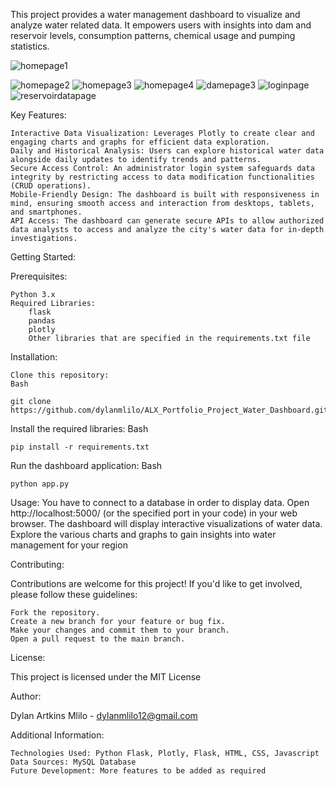 This project provides a water management dashboard to visualize and analyze water related data. It empowers users with insights into dam and reservoir levels, consumption patterns, chemical usage and pumping statistics.

![homepage1](https://github.com/dylanmlilo/ALX_Portfolio_Project_Water_Dashboard/assets/121649259/25e7e56a-5410-4e4a-98de-b20d8a13d07f)

![homepage2](https://github.com/dylanmlilo/ALX_Portfolio_Project_Water_Dashboard/assets/121649259/224f4f50-26a9-4a39-ac71-a5656affc880)
![homepage3](https://github.com/dylanmlilo/ALX_Portfolio_Project_Water_Dashboard/assets/121649259/e8571820-d522-4af6-b2a6-d96f190ed978)
![homepage4](https://github.com/dylanmlilo/ALX_Portfolio_Project_Water_Dashboard/assets/121649259/cac51ed6-52d6-4db7-9c7b-a494e5c5a6ad)
![damepage3](https://github.com/dylanmlilo/ALX_Portfolio_Project_Water_Dashboard/assets/121649259/0279b6a1-25ae-4a1c-98f4-2366255e1fa1)
![loginpage](https://github.com/dylanmlilo/ALX_Portfolio_Project_Water_Dashboard/assets/121649259/9af01045-6a23-429d-863c-1e62259b26b6)
![reservoirdatapage](https://github.com/dylanmlilo/ALX_Portfolio_Project_Water_Dashboard/assets/121649259/603ce5a4-10e9-4b7c-9494-2bfc9a7a2278)


Key Features:

    Interactive Data Visualization: Leverages Plotly to create clear and engaging charts and graphs for efficient data exploration.
    Daily and Historical Analysis: Users can explore historical water data alongside daily updates to identify trends and patterns.
    Secure Access Control: An administrator login system safeguards data integrity by restricting access to data modification functionalities (CRUD operations).
    Mobile-Friendly Design: The dashboard is built with responsiveness in mind, ensuring smooth access and interaction from desktops, tablets, and smartphones.
    API Access: The dashboard can generate secure APIs to allow authorized data analysts to access and analyze the city's water data for in-depth investigations.

Getting Started:

Prerequisites:

    Python 3.x
    Required Libraries:
        flask
        pandas
        plotly
        Other libraries that are specified in the requirements.txt file

Installation:

    Clone this repository: 
    Bash

    git clone https://github.com/dylanmlilo/ALX_Portfolio_Project_Water_Dashboard.git


Install the required libraries:
Bash

    pip install -r requirements.txt

Run the dashboard application:
Bash

    python app.py

Usage:
    You have to connect to a database in order to display data.
    Open http://localhost:5000/ (or the specified port in your code) in your web browser.
    The dashboard will display interactive visualizations of water data.
    Explore the various charts and graphs to gain insights into water management for your region

Contributing:

Contributions are welcome for this project! If you'd like to get involved, please follow these guidelines:

    Fork the repository.
    Create a new branch for your feature or bug fix.
    Make your changes and commit them to your branch.
    Open a pull request to the main branch.

License:

This project is licensed under the MIT License

Author:

Dylan Artkins Mlilo - dylanmlilo12@gmail.com

Additional Information:

    Technologies Used: Python Flask, Plotly, Flask, HTML, CSS, Javascript
    Data Sources: MySQL Database
    Future Development: More features to be added as required
